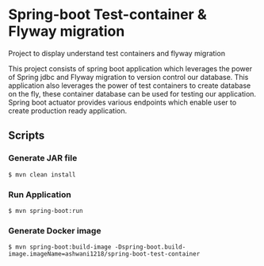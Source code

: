 # Spring-boot Test-container & Flyway migration
Project to display understand test containers and flyway migration

This project consists of spring boot application which leverages the power of Spring jdbc and Flyway migration to version control our database. 
This application also leverages the power of test containers to create database on the fly, these container database can be used for testing our application.
Spring boot actuator provides various endpoints which enable user to create production ready application. 

## Scripts

### Generate JAR file 
```$ mvn clean install```

### Run Application 
```$ mvn spring-boot:run```

### Generate Docker image 
```$ mvn spring-boot:build-image -Dspring-boot.build-image.imageName=ashwani1218/spring-boot-test-container```
